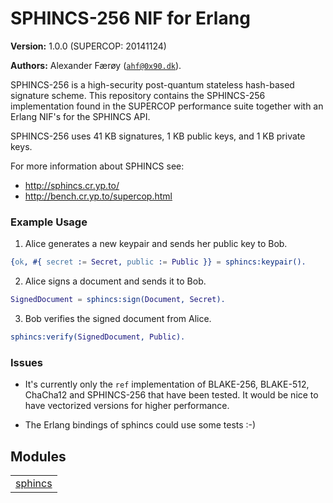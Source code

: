 

# SPHINCS-256 NIF for Erlang #

__Version:__ 1.0.0 (SUPERCOP: 20141124)

__Authors:__ Alexander Færøy ([`ahf@0x90.dk`](mailto:ahf@0x90.dk)).

SPHINCS-256 is a high-security post-quantum stateless hash-based signature
scheme. This repository contains the SPHINCS-256 implementation found in the
SUPERCOP performance suite together with an Erlang NIF's for the SPHINCS API.

SPHINCS-256 uses 41 KB signatures, 1 KB public keys, and 1 KB private keys.

For more information about SPHINCS see:

- http://sphincs.cr.yp.to/
- http://bench.cr.yp.to/supercop.html


### <a name="Example_Usage">Example Usage</a> ###

1. Alice generates a new keypair and sends her public key to Bob.

```erlang
{ok, #{ secret := Secret, public := Public }} = sphincs:keypair().
```

2. Alice signs a document and sends it to Bob.

```erlang
SignedDocument = sphincs:sign(Document, Secret).
```

3. Bob verifies the signed document from Alice.

```erlang
sphincs:verify(SignedDocument, Public).
```


### <a name="Issues">Issues</a> ###

- It's currently only the `ref` implementation of BLAKE-256,
BLAKE-512, ChaCha12 and SPHINCS-256 that have been tested. It would be nice
to have vectorized versions for higher performance.

- The Erlang bindings of sphincs could use some tests :-)


## Modules ##


<table width="100%" border="0" summary="list of modules">
<tr><td><a href="https://lab.baconsvin.org/ahf/sphincs/blob/develop/doc/sphincs.md" class="module">sphincs</a></td></tr></table>

